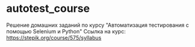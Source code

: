 # autotest_course
Решение домашних заданий по курсу "Автоматизация тестирования с помощью Selenium и Python"
Ссылка на курс: https://stepik.org/course/575/syllabus
